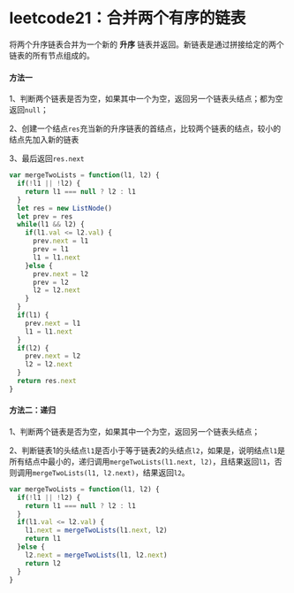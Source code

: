 # leetcode21：合并两个有序的链表

将两个升序链表合并为一个新的 **升序** 链表并返回。新链表是通过拼接给定的两个链表的所有节点组成的。 

#### 方法一

1、判断两个链表是否为空，如果其中一个为空，返回另一个链表头结点；都为空返回`null`；

2、创建一个结点`res`充当新的升序链表的首结点，比较两个链表的结点，较小的结点先加入新的链表

3、最后返回`res.next`

```javascript
var mergeTwoLists = function(l1, l2) {
  if(!l1 || !l2) {
    return l1 === null ? l2 : l1
  }
  let res = new ListNode()
  let prev = res
  while(l1 && l2) {
    if(l1.val <= l2.val) {
      prev.next = l1
      prev = l1
      l1 = l1.next
    }else {
      prev.next = l2
      prev = l2
      l2 = l2.next
    }
  }
  if(l1) {
    prev.next = l1
    l1 = l1.next
  }
  if(l2) {
    prev.next = l2
    l2 = l2.next
  }
  return res.next
}
```

#### 方法二：递归

1、判断两个链表是否为空，如果其中一个为空，返回另一个链表头结点；

2、判断链表1的头结点`l1`是否小于等于链表2的头结点`l2`，如果是，说明结点`l1`是所有结点中最小的，递归调用`mergeTwoLists(l1.next, l2)`，且结果返回`l1`，否则调用`mergeTwoLists(l1, l2.next)`，结果返回`l2`。

```javascript
var mergeTwoLists = function(l1, l2) {
  if(!l1 || !l2) {
    return l1 === null ? l2 : l1
  }
  if(l1.val <= l2.val) {
    l1.next = mergeTwoLists(l1.next, l2)
    return l1
  }else {
    l2.next = mergeTwoLists(l1, l2.next)
    return l2
  }
}
```

